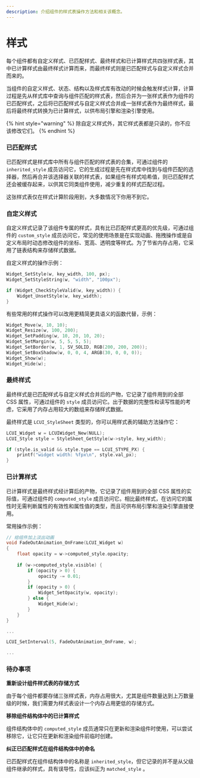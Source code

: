 ```yaml
---
description: 介绍组件的样式表操作方法和相关该概念。
---
```


# 样式

每个组件都有自定义样式、已匹配样式、最终样式和已计算样式共四张样式表，其中已计算样式由最终样式计算而来，而最终样式则是已匹配样式与自定义样式合并而来的。

当组件的自定义样式、状态、结构以及样式库有改动的时候会触发样式计算，计算过程是先从样式库中查询与组件匹配的样式表，然后合并为一张样式表作为组件的已匹配样式，之后将已匹配样式与自定义样式合并成一张样式表作为最终样式，最后将最终样式转换为已计算样式，以供布局引擎和渲染引擎使用。

{% hint style="warning" %}
除自定义样式外，其它样式表都是只读的，你不应该修改它们。
{% endhint %}

### 已匹配样式

已匹配样式是样式库中所有与组件匹配的样式表的合集，可通过组件的 `inherited_style` 成员访问它，它的生成过程是先在样式库中找到与组件匹配的选择器，然后再合并该选择器关联的样式表，如果组件有样式哈希值，则已匹配样式还会被缓存起来，以供其它同类组件使用，减少重复的样式匹配过程。

这张样式表仅在样式计算阶段用到，大多数情况下你用不到它。

### 自定义样式

自定义样式记录了该组件专属的样式，具有比已匹配样式更高的优先级，可通过组件的 `custom_style`  成员访问它，常见的使用场景是在实现动画、拖拽操作或是自定义布局时动态修改组件的坐标、宽高、透明度等样式。为了节省内存占用，它采用了链表结构来存储样式数据。

自定义样式的操作示例：

```c
Widget_SetStyle(w, key_width, 100, px);
Widget_SetStyleString(w, "width", "100px");

if (Widget_CheckStyleValid(w, key_width)) {
    Widget_UnsetStyle(w, key_width);
}
```

有些常用的样式操作可以改用更精简更具语义的函数代替，示例：

```c
Widget_Move(w, 10, 10);
Widget_Resize(w, 100, 200);
Widget_SetPadding(w, 10, 20, 10, 20);
Widget_SetMargin(w, 5, 5, 5, 5);
Widget_SetBorder(w, 1, SV_SOLID, RGB(200, 200, 200));
Widget_SetBoxShadow(w, 0, 0, 4, ARGB(30, 0, 0, 0));
Widget_Show(w);
Widget_Hide(w);
```

### 最终样式

最终样式是已匹配样式与自定义样式合并后的产物，它记录了组件用到的全部 CSS 属性，可通过组件的 `style` 成员访问它。出于数据的完整性和读写性能的考虑，它采用了内存占用较大的数组来存储样式数据。

最终样式是 `LCUI_StyleSheet` 类型的，你可以用样式表的辅助方法操作它：

```c
LCUI_Widget w = LCUIWidget_New(NULL);
LCUI_Style style = StyleSheet_GetStyle(w->style, key_width);

if (style.is_valid && style.type == LCUI_STYPE_PX) {
    printf("widget width: %fpx\n", style.val_px);
}
```

### 已计算样式

已计算样式是最终样式经计算后的产物，它记录了组件用到的全部 CSS 属性的实际值，可通过组件的 `computed_style` 成员访问它。相比最终样式，在访问它的属性时无需判断属性的有效性和属性值的类型，而且可供布局引擎和渲染引擎直接使用。

常用操作示例：

```c
// 给组件加上淡出动画
void FadeOutAnimation_OnFrame(LCUI_Widget w)
{
    float opacity = w->computed_style.opacity;
    
    if (w->computed_style.visible) {
        if (opacity > 0) {
            opacity -= 0.01;
        }
        if (opacity > 0) {
            Widget_SetOpacity(w, opacity);
        } else {
            Widget_Hide(w);
        }
    }
}

...

LCUI_SetInterval(5, FadeOutAnimation_OnFrame, w);

...
```

### 待办事项

**重新设计组件样式表的存储方式**

由于每个组件都要存储三张样式表，内存占用很大，尤其是组件数量达到上万数量级的时候，我们需要为样式表设计一个内存占用更低的存储方式。

**移除组件结构体中的已计算样式**

组件结构体中的 `computed_style` 成员通常只在更新和渲染组件时使用，可以尝试移除它，让它只在更新和渲染组件前临时创建。

**纠正已匹配样式在组件结构体中的命名**

已匹配样式在组件结构体中的名称是 `inherited_style`，但它记录的并不是从父级组件继承的样式，具有误导性，应该纠正为 `matched_style` 。

